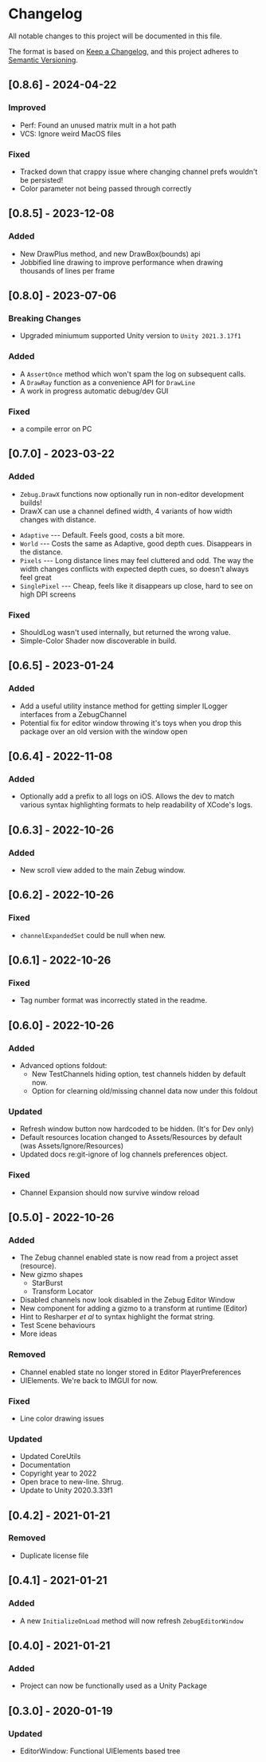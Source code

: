 # Changelog
All notable changes to this project will be documented in this file.

The format is based on [Keep a Changelog](https://keepachangelog.com/en/1.0.0/),
and this project adheres to [Semantic Versioning](https://semver.org/).

## [0.8.6] - 2024-04-22

### Improved
* Perf: Found an unused matrix mult in a hot path
* VCS: Ignore weird MacOS files

### Fixed
* Tracked down that crappy issue where changing channel prefs wouldn't be persisted!
* Color parameter not being passed through correctly

## [0.8.5] - 2023-12-08

### Added
 * New DrawPlus method, and new DrawBox(bounds) api
 * Jobbified line drawing to improve performance when drawing thousands of lines per frame


## [0.8.0] - 2023-07-06

### Breaking Changes
* Upgraded miniumum supported Unity version to ` Unity 2021.3.17f1 ` 

### Added
 * A `AssertOnce` method which won't spam the log on subsequent calls.
 * A `DrawRay` function as a convenience API for `DrawLine`
 * A work in progress automatic debug/dev GUI

### Fixed
 * a compile error on PC



## [0.7.0] - 2023-03-22

### Added
- `Zebug.DrawX` functions now optionally run in non-editor development builds!
- DrawX can use a channel defined width, 4 variants of how width changes with distance.
* `Adaptive` --- Default. Feels good, costs a bit more.
* `World` --- Costs the same as Adaptive, good depth cues. Disappears in the distance.
* `Pixels` --- Long distance lines may feel cluttered and odd. The way the width changes conflicts
               with expected depth cues, so doesn't always feel great       
* `SinglePixel` --- Cheap, feels like it disappears up close, hard to see on high DPI screens

### Fixed
* ShouldLog wasn't used internally, but returned the wrong value.
* Simple-Color Shader now discoverable in build.

## [0.6.5] - 2023-01-24

### Added
- Add a useful utility instance method for getting simpler ILogger interfaces from a ZebugChannel
- Potential fix for editor window throwing it's toys when you drop this package over an old version with the window open

## [0.6.4] - 2022-11-08

### Added
- Optionally add a prefix to all logs on iOS. Allows the dev to match various syntax highlighting formats to help readability of XCode's logs. 

## [0.6.3] - 2022-10-26

### Added
- New scroll view added to the main Zebug window.

## [0.6.2] - 2022-10-26

### Fixed
- `channelExpandedSet` could be null when new.

## [0.6.1] - 2022-10-26

### Fixed
- Tag number format was incorrectly stated in the readme.

## [0.6.0] - 2022-10-26

### Added
- Advanced options foldout:
  - New TestChannels hiding option, test channels hidden by default now.
  - Option for clearning old/missing channel data now under this foldout 

### Updated
- Refresh window button now hardcoded to be hidden. (It's for Dev only)
- Default resources location changed to Assets/Resources by default (was Assets/Ignore/Resources)
- Updated docs re:git-ignore of log channels preferences object. 

### Fixed
- Channel Expansion should now survive window reload

## [0.5.0] - 2022-10-26
### Added
- The Zebug channel enabled state is now read from a project asset (resource).
- New gizmo shapes
  - StarBurst
  - Transform Locator
- Disabled channels now look disabled in the Zebug Editor Window
- New component for adding a gizmo to a transform at runtime (Editor)
- Hint to Resharper _et al_ to syntax highlight the format string.
- Test Scene behaviours
- More ideas

### Removed
- Channel enabled state no longer stored in Editor PlayerPreferences
- UIElements. We're back to IMGUI for now.

### Fixed
- Line color drawing issues 

### Updated
- Updated CoreUtils
- Documentation
- Copyright year to 2022
- Open brace to new-line. Shrug.
- Update to Unity 2020.3.33f1

## [0.4.2] - 2021-01-21
### Removed
 - Duplicate license file

## [0.4.1] - 2021-01-21

### Added
 - A new `InitializeOnLoad` method will now refresh `ZebugEditorWindow`  

## [0.4.0] - 2021-01-21

### Added
 - Project can now be functionally used as a Unity Package

## [0.3.0] - 2020-01-19

### Updated
- EditorWindow: Functional UIElements based tree
